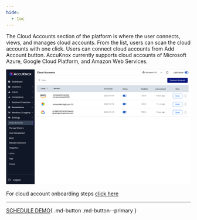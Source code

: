 ```yaml
---
hide:
  - toc
---
```


The Cloud Accounts section of the platform is where the user connects, views, and manages cloud accounts. From the list, users can scan the cloud accounts with one click. Users can connect cloud accounts from Add Account button. AccuKnox currently supports cloud accounts of Microsoft Azure, Google Cloud Platform, and Amazon Web Services. 


![](images/cloud-accounts-1.jpg)

For cloud account onboarding steps [click here](./../getting-started/aws-onboarding.md)

- - - 
[SCHEDULE DEMO](https://www.accuknox.com/contact-us){ .md-button .md-button--primary }
